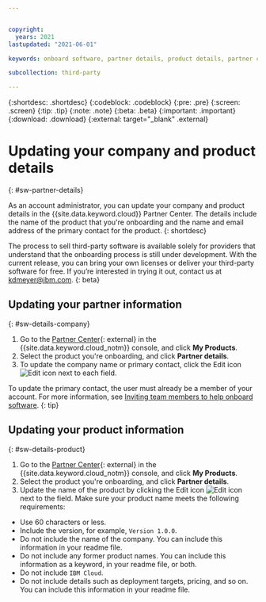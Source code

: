 ```yaml
---


copyright:
  years: 2021
lastupdated: "2021-06-01"

keywords: onboard software, partner details, product details, partner center, third-party, software

subcollection: third-party

---
```


{:shortdesc: .shortdesc}
{:codeblock: .codeblock}
{:pre: .pre}
{:screen: .screen}
{:tip: .tip}
{:note: .note}
{:beta: .beta}
{:important: .important}
{:download: .download}
{:external: target="_blank" .external}

# Updating your company and product details
{: #sw-partner-details}

As an account administrator, you can update your company and product details in the {{site.data.keyword.cloud}} Partner Center. The details include the name of the product that you're onboarding and the name and email address of the primary contact for the product.
{: shortdesc}

The process to sell third-party software is available solely for providers that understand that the onboarding process is still under development. With the current release, you can bring your own licenses or deliver your third-party software for free. If you’re interested in trying it out, contact us at kdmeyer@ibm.com.
{: beta}

## Updating your partner information
{: #sw-details-company}

1. Go to the [Partner Center](https://cloud.ibm.com/partner-center/sell){: external} in the {{site.data.keyword.cloud_notm}} console, and click **My Products**.
1. Select the product you're onboarding, and click **Partner details**.
1. To update the company name or primary contact, click the Edit icon ![Edit icon](../icons/edit-tagging.svg) next to each field.

  To update the primary contact, the user must already be a member of your account. For more information, see [Inviting team members to help onboard software](/docs/third-party?topic=third-party-sw-invite-team).
  {: tip}


## Updating your product information
{: #sw-details-product}

1. Go to the [Partner Center](https://cloud.ibm.com/partner-center/sell){: external} in the {{site.data.keyword.cloud_notm}} console, and click **My Products**.
1. Select the product you're onboarding, and click **Partner details**.
1. Update the name of the product by clicking the Edit icon ![Edit icon](../icons/edit-tagging.svg) next to the field. Make sure your product name meets the following requirements: 
  
  * Use 60 characters or less.
  * Include the version, for example, `Version 1.0.0`.
  * Do not include the name of the company. You can include this information in your readme file.
  * Do not include any former product names. You can include this information as a keyword, in your readme file, or both.
  * Do not include `IBM Cloud`. 
  * Do not include details such as deployment targets, pricing, and so on. You can include this information in your readme file.   






